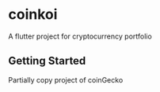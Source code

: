 # coinkoi

A flutter project for cryptocurrency portfolio

## Getting Started

Partially copy project of coinGecko
